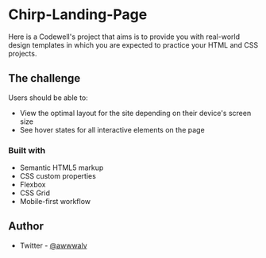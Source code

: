 # Chirp-Landing-Page
Here is a Codewell's project that aims is to provide you with real-world design templates in which you are expected to practice your HTML and CSS projects. 
## The challenge

Users should be able to:

- View the optimal layout for the site depending on their device's screen size
- See hover states for all interactive elements on the page

### Built with

- Semantic HTML5 markup
- CSS custom properties
- Flexbox
- CSS Grid
- Mobile-first workflow

## Author

- Twitter - [@awwwalv](https://www.twitter.com/awwwalv)

